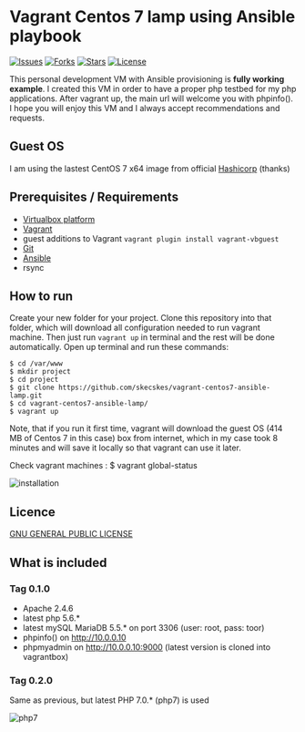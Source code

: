 Vagrant Centos 7 lamp using Ansible playbook
=========================================

[![Issues](https://img.shields.io/github/issues/skecskes/vagrant-centos7-ansible-lamp.svg?style=plastic)](https://github.com/skecskes/vagrant-centos7-ansible-lamp/issues) 
[![Forks](https://img.shields.io/github/forks/skecskes/vagrant-centos7-ansible-lamp.svg?style=plastic)](https://github.com/skecskes/vagrant-centos7-ansible-lamp/network) 
[![Stars](https://img.shields.io/github/stars/skecskes/vagrant-centos7-ansible-lamp.svg?style=plastic)](https://github.com/skecskes/vagrant-centos7-ansible-lamp/stargazers) 
[![License](https://img.shields.io/badge/license-GPLv2-blue.svg?style=plastic)](LICENSE)


This personal development VM with Ansible provisioning is **fully working example**. I created this VM in order to 
have a proper php testbed for my php applications. After vagrant up, the main url will welcome you with phpinfo(). 
I hope you will enjoy this VM and I always accept recommendations and requests.

## Guest OS

I am using the lastest CentOS 7 x64 image from official [Hashicorp](https://atlas.hashicorp.com/centos/7) (thanks)

## Prerequisites / Requirements

- [Virtualbox platform](https://www.virtualbox.org/wiki/Downloads)
- [Vagrant](https://docs.vagrantup.com/v2/installation/)
- guest additions to Vagrant `vagrant plugin install vagrant-vbguest`
- [Git](https://git-scm.com/)
- [Ansible](http://docs.ansible.com/ansible/intro_installation.html)
- rsync

## How to run

Create your new folder for your project. Clone this repository into that folder, which will download all configuration
needed to run vagrant machine. Then just run `vagrant up` in terminal and the rest will be done automatically. Open up 
terminal and run these commands:

	$ cd /var/www
	$ mkdir project
	$ cd project
	$ git clone https://github.com/skecskes/vagrant-centos7-ansible-lamp.git
	$ cd vagrant-centos7-ansible-lamp/
	$ vagrant up

Note, that if you run it first time, vagrant will download the guest OS (414 MB of Centos 7 in this case) box 
from internet, which in my case took 8 minutes and will save it locally so that vagrant can use it later.

Check vagrant machines : $ vagrant global-status

![installation](installation.png)

## Licence

[GNU GENERAL PUBLIC LICENSE](https://github.com/skecskes/vagrant-centos7-ansible-lamp/blob/master/LICENSE)

## What is included

### Tag 0.1.0

- Apache 2.4.6
- latest php 5.6.*
- latest mySQL MariaDB 5.5.* on port 3306 (user: root, pass: toor)
- phpinfo() on http://10.0.0.10
- phpmyadmin on http://10.0.0.10:9000 (latest version is cloned into vagrantbox)


### Tag 0.2.0

Same as previous, but latest PHP 7.0.* (php7) is used

![php7](ansible/roles/php70/php7.png)    
